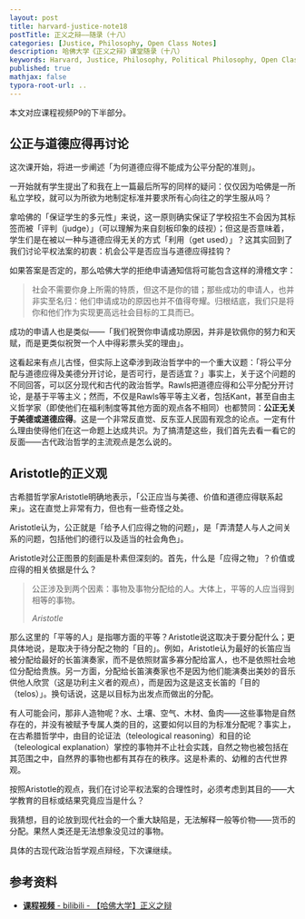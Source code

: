 ```yaml
---
layout: post
title: harvard-justice-note18
postTitle: 正义之辩——随录（十八）
categories: [Justice, Philosophy, Open Class Notes]
description: 哈佛大学《正义之辩》课堂随录（十八）
keywords: Harvard, Justice, Philosophy, Political Philosophy, Open Class Notes
published: true
mathjax: false
typora-root-url: ..
---
```


本文对应课程视频P9的下半部分。

## 公正与道德应得再讨论

这次课开始，将进一步阐述「为何道德应得不能成为公平分配的准则」。

一开始就有学生提出了和我在上一篇最后所写的同样的疑问：仅仅因为哈佛是一所私立学校，就可以为所欲为地制定标准并要求所有心向往之的学生服从吗？

拿哈佛的「保证学生的多元性」来说，这一原则确实保证了学校招生不会因为其标签而被「评判（judge）」（可以理解为来自刻板印象的歧视）；但这是否意味着，学生们是在被以一种与道德应得无关的方式「利用（get used）」？这其实回到了我们讨论平权法案的初衷：机会公平是否应当与道德应得挂钩？

如果答案是否定的，那么哈佛大学的拒绝申请通知信将可能包含这样的滑稽文字：

> 社会不需要你身上所需的特质，但这不是你的错；那些成功的申请人，也并非实至名归：他们申请成功的原因也并不值得夸耀。归根结底，我们只是将你和他们作为实现更高远社会目标的工具而已。

成功的申请人也是类似——「我们祝贺你申请成功原因，并非是钦佩你的努力和天赋，而是更类似祝贺一个人中得彩票头奖的理由」。

这看起来有点儿古怪，但实际上这牵涉到政治哲学中的一个重大议题：「将公平分配与道德应得及美德分开讨论，是否可行，是否适宜？」事实上，关于这个问题的不同回答，可以区分现代和古代的政治哲学。Rawls把道德应得和公平分配分开讨论，是基于平等主义；然而，不仅是Rawls等平等主义者，包括Kant，甚至自由主义哲学家（即使他们在福利制度等其他方面的观点各不相同）也都赞同：**公正无关于美德或道德应得**。这是一个非常反直觉、反东亚人民固有观念的论点。一定有什么理由使得他们在这一命题上达成共识。为了搞清楚这些，我们首先去看一看它的反面——古代政治哲学的主流观点是怎么说的。

## Aristotle的正义观

古希腊哲学家Aristotle明确地表示，「公正应当与美德、价值和道德应得联系起来」。这在直觉上非常有力，但也有一些奇怪之处。

Aristotle认为，公正就是「给予人们应得之物的问题」，是「弄清楚人与人之间关系的问题，包括他们的德行以及适当的社会角色」。

Aristotle对公正图景的刻画是朴素但深刻的。首先，什么是「应得之物」？价值或应得的相关依据是什么？

>公正涉及到两个因素：事物及事物分配给的人。大体上，平等的人应当得到相等的事物。
>
>*Aristotle*

那么这里的「平等的人」是指哪方面的平等？Aristotle说这取决于要分配什么；更具体地说，是取决于待分配之物的「目的」。例如，Aristotle认为最好的长笛应当被分配给最好的长笛演奏家，而不是依照财富多寡分配给富人，也不是依照社会地位分配给贵族。另一方面，分配给长笛演奏家也不是因为他们能演奏出美妙的音乐供他人欣赏（这是功利主义者的观点），而是因为这是这支长笛的「目的（telos）」。换句话说，这是以目标为出发点而做出的分配。

有人可能会问，那非人造物呢？水、土壤、空气、木材、鱼肉——这些事物是自然存在的，并没有被赋予专属人类的目的，这要如何以目的为标准分配呢？事实上，在古希腊哲学中，由目的论证法（teleological reasoning）和目的论（teleological explanation）掌控的事物并不止社会实践，自然之物也被包括在其范围之中，自然界的事物也都有其存在的秩序。这是朴素的、幼稚的古代世界观。

按照Aristotle的观点，我们在讨论平权法案的合理性时，必须考虑到其目的——大学教育的目标或结果究竟应当是什么？

我猜想，目的论放到现代社会的一个重大缺陷是，无法解释一般等价物——货币的分配。果然人类还是无法想象没见过的事物。

具体的古现代政治哲学观点辩经，下次课继续。

## 参考资料

- [**课程视频** - bilibili - 【哈佛大学】正义之辩](https://www.bilibili.com/video/BV1d4411v7G4)

